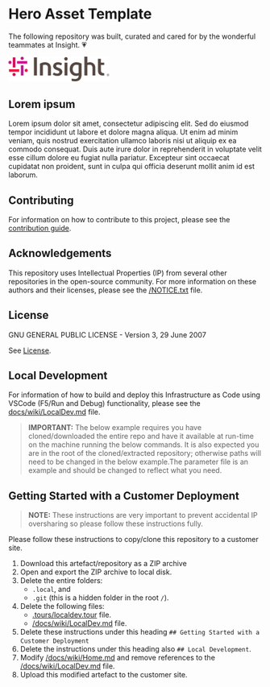 # Hero Asset Template

The following repository was built, curated and cared for by the wonderful teammates at Insight. 💗

<!-- markdownlint-disable -->

<img src="/docs/wiki/.media/insight-logo.svg" width="200" />

<!-- markdownlint-restore -->

## Lorem ipsum

Lorem ipsum dolor sit amet, consectetur adipiscing elit. Sed do eiusmod tempor incididunt ut labore et dolore magna aliqua. Ut enim ad minim veniam, quis nostrud exercitation ullamco laboris nisi ut aliquip ex ea commodo consequat. Duis aute irure dolor in reprehenderit in voluptate velit esse cillum dolore eu fugiat nulla pariatur. Excepteur sint occaecat cupidatat non proident, sunt in culpa qui officia deserunt mollit anim id est laborum.

## Contributing

For information on how to contribute to this project, please see the [contribution guide](/CONTRIBUTING.md).

## Acknowledgements

This repository uses Intellectual Properties (IP) from several other repositories in the open-source community. For more information on these authors and their licenses, please see the [/NOTICE.txt](/NOTICE.txt) file.

## License

GNU GENERAL PUBLIC LICENSE - Version 3, 29 June 2007

See [License](/LICENSE).

## Local Development

For information of how to build and deploy this Infrastructure as Code using VSCode (F5/Run and Debug) functionality, please see the [docs/wiki/LocalDev.md](/docs/wiki/LocalDev.md) file.

<!-- markdownlint-disable MD013 -->

> **IMPORTANT:** The below example requires you have cloned/downloaded the entire repo and have it available at run-time on the machine running the below commands. It is also expected you are in the root of the cloned/extracted repository; otherwise paths will need to be changed in the below example.The parameter file is an example and should be changed to reflect what you need.

<!-- markdownlint-enable -->

## Getting Started with a Customer Deployment

> **NOTE:**
> These instructions are very important to prevent accidental IP oversharing so please follow these instructions fully.

Please follow these instructions to copy/clone this repository to a customer site.

1. Download this artefact/repository as a ZIP archive
1. Open and export the ZIP archive to local disk.
1. Delete the entire folders:
   - `.local`, and
   - `.git` (this is a hidden folder in the root `/`).
1. Delete the following files:
   - [.tours/localdev.tour](.tours/localdev.tour) file.
   - [/docs/wiki/LocalDev.md](./docs/wiki/LocalDev.md) file.
1. Delete these instructions under this heading `## Getting Started with a Customer Deployment`
1. Delete the instructions under this heading also `## Local Development`.
1. Modify [/docs/wiki/Home.md](./docs/wiki/Home.md) and remove references to the [/docs/wiki/LocalDev.md](./docs/wiki/LocalDev.md) file.
1. Upload this modified artefact to the customer site.
